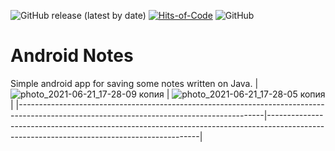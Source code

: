 ![GitHub release (latest by date)](https://img.shields.io/github/v/release/dmitrijkotov634/android-notes?color=green&label=Latest%20version) [![Hits-of-Code](https://hitsofcode.com/github/dmitrijkotov634/android-notes)](https://hitsofcode.com/github/dmitrijkotov634/android-notes/view) ![GitHub](https://img.shields.io/github/license/dmitrijkotov634/android-notes)
# Android Notes
Simple android app for saving some notes written on Java.
| ![photo_2021-06-21_17-28-09 копия](https://user-images.githubusercontent.com/32961194/122779363-75f7ff80-d2b6-11eb-9ac7-64180a825dd1.png) | ![photo_2021-06-21_17-28-05 копия](https://user-images.githubusercontent.com/32961194/122779409-81e3c180-d2b6-11eb-8dea-557c7d3e417c.png) |
|-------------------------------------------------------------------------------------------------------------------------------------------|-------------------------------------------------------------------------------------------------------------------------------------------|

